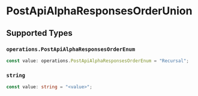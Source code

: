 # PostApiAlphaResponsesOrderUnion


## Supported Types

### `operations.PostApiAlphaResponsesOrderEnum`

```typescript
const value: operations.PostApiAlphaResponsesOrderEnum = "Recursal";
```

### `string`

```typescript
const value: string = "<value>";
```

